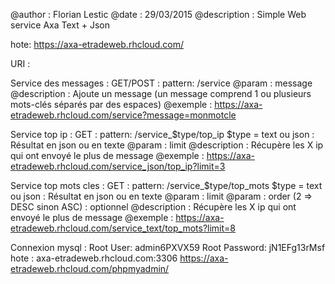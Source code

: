 @author : Florian Lestic
@date : 29/03/2015
@description : Simple Web service Axa Text + Json

hote: https://axa-etradeweb.rhcloud.com/

URI :

Service des messages :
GET/POST : pattern: /service
@param : message
@description : Ajoute un message (un message comprend 1 ou plusieurs mots-clés séparés par des espaces)
@exemple : https://axa-etradeweb.rhcloud.com/service?message=monmotcle

Service top ip :
GET : pattern: /service_$type/top_ip
$type = text ou json : Résultat en json ou en texte
@param : limit
@description : Récupère les X ip qui ont envoyé le plus de message
@exemple : https://axa-etradeweb.rhcloud.com/service_json/top_ip?limit=3

Service top mots cles :
GET : pattern: /service_$type/top_mots
$type = text ou json : Résultat en json ou en texte
@param : limit
@param : order (2 => DESC sinon ASC) : optionnel
@description : Récupère les X ip qui ont envoyé le plus de message
@exemple : https://axa-etradeweb.rhcloud.com/service_text/top_mots?limit=8

Connexion mysql :
Root User: admin6PXVX59
Root Password: jN1EFg13rMsf
hote : axa-etradeweb.rhcloud.com:3306
https://axa-etradeweb.rhcloud.com/phpmyadmin/